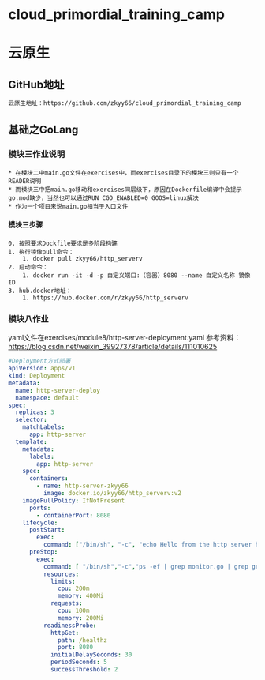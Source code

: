 # cloud_primordial_training_camp
# 云原生

## GitHub地址

```tex
云原生地址：https://github.com/zkyy66/cloud_primordial_training_camp
```

## 基础之GoLang

### 模块三作业说明

```text
* 在模块二中main.go文件在exercises中，而exercises目录下的模块三则只有一个READER说明
* 而模块三中把main.go移动和exercises同层级下，原因在Dockerfile编译中会提示go.mod缺少，当然也可以通过RUN CGO_ENABLED=0 GOOS=linux解决
* 作为一个项目来说main.go相当于入口文件
```

#### 模块三步骤

```shell
0. 按照要求Dockfile要求是多阶段构建
1. 执行镜像pull命令：
    1. docker pull zkyy66/http_serverv
2. 启动命令：
    1. docker run -it -d -p 自定义端口:（容器）8080 --name 自定义名称 镜像ID
3. hub.docker地址：
    1. https://hub.docker.com/r/zkyy66/http_serverv
```

### 模块八作业
yaml文件在exercises/module8/http-server-deployment.yaml
参考资料：https://blog.csdn.net/weixin_39927378/article/details/111010625
```yaml
#Deployment方式部署
apiVersion: apps/v1
kind: Deployment
metadata:
  name: http-server-deploy
  namespace: default
spec:
  replicas: 3
  selector:
    matchLabels:
      app: http-server
  template:
    metadata:
      labels:
        app: http-server
    spec:
      containers:
        - name: http-server-zkyy66
          image: docker.io/zkyy66/http_serverv:v2
    imagePullPolicy: IfNotPresent
      ports:
        - containerPort: 8080
    lifecycle:
      postStart:
        exec:
          command: ["/bin/sh", "-c", "echo Hello from the http server handler > /usr/message"]
      preStop:
        exec:
          command: [ "/bin/sh","-c","ps -ef | grep monitor.go | grep grep -v | awk '{print $2}' | xargs kill" ]
          resources:
            limits:
              cpu: 200m
              memory: 400Mi
            requests:
              cpu: 100m
              memory: 200Mi
          readinessProbe:
            httpGet:
              path: /healthz
              port: 8080
            initialDelaySeconds: 30
            periodSeconds: 5
            successThreshold: 2
```